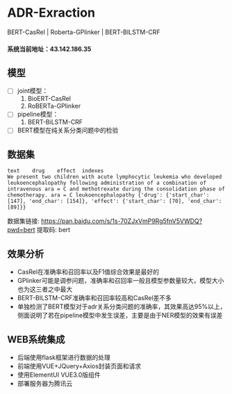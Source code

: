 # ADR-Exraction
BERT-CasRel | Roberta-GPlinker | BERT-BILSTM-CRF
#### 系统当前地址：43.142.186.35

## 模型

- [ ] joint模型：
  1. BioERT-CasRel
  2. RoBERTa-GPlinker
- [ ] pipeline模型：
  1. BERT-BiLSTM-CRF
- [ ] BERT模型在纯关系分类问题中的检验

## 

## 数据集

```
text	drug	effect	indexes
We present two children with acute lymphocytic leukemia who developed leukoencephalopathy following administration of a combination of intravenous ara = C and methotrexate during the consolidation phase of chemotherapy.	ara = C	leukoencephalopathy	{'drug': {'start_char': [147], 'end_char': [154]}, 'effect': {'start_char': [70], 'end_char': [89]}}

```

数据集链接: https://pan.baidu.com/s/1s-70ZJxVmP9Rg5fnV5VWDQ?pwd=bert 提取码: bert 



## 效果分析

- CasRel在准确率和召回率以及F1值综合效果是最好的
- GPlinker可能是调参问题，准确率和召回率一般且模型参数量较大，模型大小也为这三者之中最大
- BERT-BILSTM-CRF准确率和召回率较高和CasRel差不多
- 单独检测了BERT模型对于adr关系分类问题的准确率，其效果高达95%以上，侧面说明了若在pipeline模型中发生误差，主要是由于NER模型的效果有误差


## WEB系统集成

- 后端使用flask框架进行数据的处理
- 前端使用VUE+JQuery+Axios封装页面和请求
- 使用ElementUI VUE3.0版组件
- 部署服务器为腾讯云
